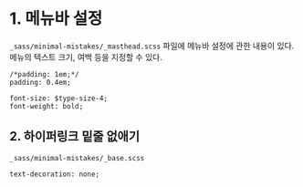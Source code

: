 
# 1. 메뉴바 설정

`_sass/minimal-mistakes/_masthead.scss` 파일에 메뉴바 설정에 관한 내용이 있다. 
메뉴의 텍스트 크기, 여백 등을 지정할 수 있다.
```
/*padding: 1em;*/
padding: 0.4em;
```

```
font-size: $type-size-4;
font-weight: bold;
```

## 2. 하이퍼링크 밑줄 없애기
`_sass/minimal-mistakes/_base.scss`

```
text-decoration: none;
```
